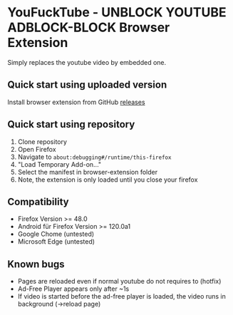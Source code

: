 # YouFuckTube - UNBLOCK YOUTUBE ADBLOCK-BLOCK Browser Extension
Simply replaces the youtube video by embedded one. 

## Quick start using uploaded version
Install browser extension from GitHub [releases](https://github.com/granlem/youfucktube/releases/latest)

## Quick start using repository
1. Clone repository
2. Open Firefox
3. Navigate to `about:debugging#/runtime/this-firefox`
4. "Load Temporary Add-on..."
5. Select the manifest in browser-extension folder
6. Note, the extension is only loaded until you close your firefox

## Compatibility
- Firefox Version >= 48.0
- Android für Firefox Version >= 120.0a1
- Google Chome (untested)
- Microsoft Edge (untested)

## Known bugs
- Pages are reloaded even if normal youtube do not requires to (hotfix)
- Ad-Free Player appears only after ~1s
- If video is started before the ad-free player is loaded, the video runs in background (->reload page)
